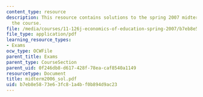 ```yaml
---
content_type: resource
description: This resource contains solutions to the spring 2007 midterm exam for
  the course.
file: /media/courses/11-126j-economics-of-education-spring-2007/b7eb8e5873e63fc81a4bf0b894d9ac23_midterm2006_sol.pdf
file_type: application/pdf
learning_resource_types:
- Exams
ocw_type: OCWFile
parent_title: Exams
parent_type: CourseSection
parent_uid: 0f246db8-d617-428f-78ea-caf8540a1149
resourcetype: Document
title: midterm2006_sol.pdf
uid: b7eb8e58-73e6-3fc8-1a4b-f0b894d9ac23
---
```

